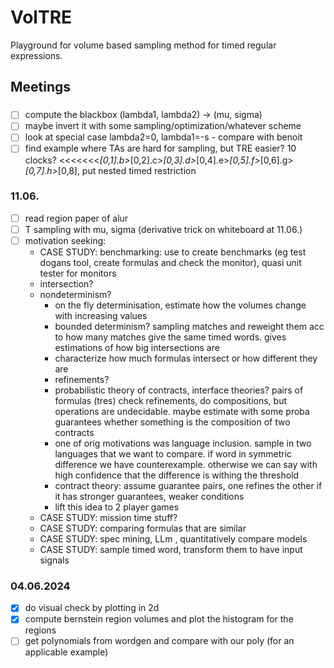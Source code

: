 # VolTRE
Playground for volume based sampling method for timed regular expressions.


## Meetings

### 
- [ ] compute the blackbox (lambda1, lambda2) -> (mu, sigma)
- [ ] maybe invert it with some sampling/optimization/whatever scheme
- [ ] look at special case lambda2=0, lambda1=-s - compare with benoit
- [ ] find example where TAs are hard for sampling, but TRE easier? 
     10 clocks? <<<<<<<<a>_[0,1].b>_[0,2].c>_[0,3].d>_[0,4].e>_[0,5].f>_[0,6].g>_[0,7].h>_[0,8], put nested timed restriction

### 11.06.
- [ ] read region paper of alur
- [ ] T sampling with mu, sigma (derivative trick on whiteboard at 11.06.)
- [ ] motivation seeking:
  - CASE STUDY: benchmarking: use to create benchmarks (eg test dogans tool, create formulas and check the monitor), quasi unit tester for monitors
  - intersection?
  - nondeterminism? 
    - on the fly determinisation, estimate how the volumes change with increasing values
    - bounded determinism? sampling matches and reweight them acc to how many matches give the same timed words. gives estimations of how big intersections are
    - characterize how much formulas intersect or how different they are
    - refinements?
    - probabilistic theory of contracts, interface theories? pairs of formulas (tres) check refinements, do compositions, but operations are undecidable. maybe estimate with some proba guarantees whether something is the composition of two contracts
    - one of orig motivations was language inclusion. sample in two languages that we want to compare. if word in symmetric difference we have counterexample. otherwise we can say with high confidence that the difference is withing the threshold
    - contract theory: assume guarantee pairs, one refines the other if it has stronger guarantees, weaker conditions
    - lift this idea to 2 player games
  - CASE STUDY: mission time stuff?
  - CASE STUDY: comparing formulas that are similar
  - CASE STUDY: spec mining, LLm , quantitatively compare models
  - CASE STUDY: sample timed word, transform them to have input signals 

### 04.06.2024
- [x] do visual check by plotting in 2d
- [x] compute bernstein region volumes and plot the histogram for the regions
- [ ] get polynomials from wordgen and compare with our poly (for an applicable example)